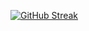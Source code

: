 [![GitHub Streak](http://github-readme-streak-stats.herokuapp.com?user=your-github-username&theme=dark&background=000000)](https://git.io/streak-stats)

<!-- ![pitill0's GitHub stats](https://github-readme-stats.vercel.app/api?username=pitill0&show_icons=true&theme=nord)
[![pitill0](http://github-readme-streak-stats.herokuapp.com?user=pitill0&theme=dark&background=000000)](https://git.io/streak-stats)

## Hi there 👋

**pitill0/pitill0** is a ✨ _special_ ✨ repository because its `README.md` (this file) appears on your GitHub profile.

Here are some ideas to get you started:

- 🔭 I’m currently working on ...
- 🌱 I’m currently learning ...
- 👯 I’m looking to collaborate on ...
- 🤔 I’m looking for help with ...
- 💬 Ask me about ...
- 📫 How to reach me: ...
- 😄 Pronouns: ...
- ⚡ Fun fact: ...
-->
